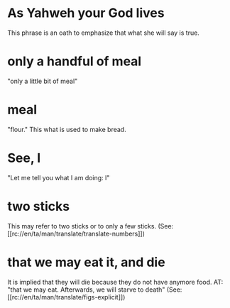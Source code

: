 # As Yahweh your God lives

This phrase is an oath to emphasize that what she will say is true.

# only a handful of meal

"only a little bit of meal"

# meal

"flour." This what is used to make bread.

# See, I

"Let me tell you what I am doing: I"

# two sticks

This may refer to two sticks or to only a few sticks. (See: [[rc://en/ta/man/translate/translate-numbers]])

# that we may eat it, and die

It is implied that they will die because they do not have anymore food. AT: "that we may eat. Afterwards, we will starve to death" (See: [[rc://en/ta/man/translate/figs-explicit]])

